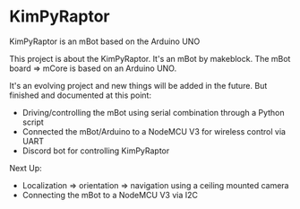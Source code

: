 # KimPyRaptor
KimPyRaptor is an mBot based on the Arduino UNO

This project is about the KimPyRaptor. It's an mBot by makeblock. The mBot board => mCore is based on an Arduino UNO.

It's an evolving project and new things will be added in the future. But finished and documented at this point:
- Driving/controlling the mBot using serial combination through a Python script
- Connected the mBot/Arduino to a NodeMCU V3 for wireless control via UART
- Discord bot for controlling KimPyRaptor

Next Up:
- Localization => orientation => navigation using a ceiling mounted camera
- Connecting the mBot to a NodeMCU V3 via I2C

